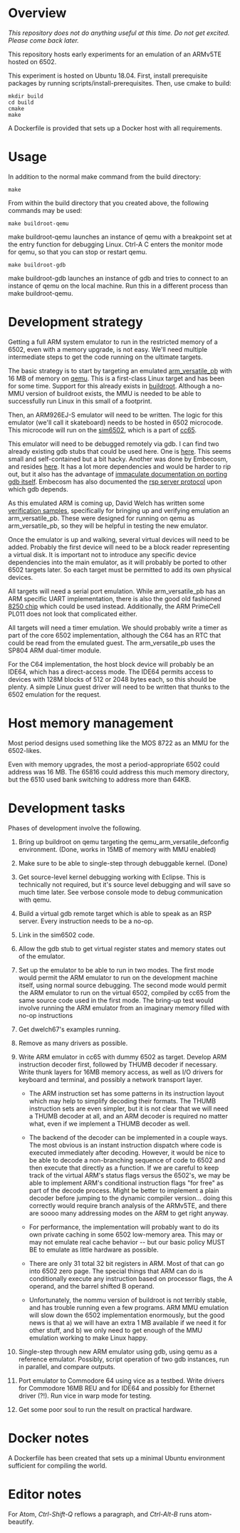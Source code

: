 # Overview

_This repository does not do anything useful at this time. Do not
get excited. Please come back later._

This repository hosts early experiments for an emulation of an ARMv5TE
hosted on 6502.

This experiment is hosted on Ubuntu 18.04. First, install prerequisite
packages by running scripts/install-prerequisites. Then, use cmake to build:

    mkdir build
    cd build
    cmake
    make

A Dockerfile is provided that sets up a Docker host with all requirements.

# Usage

In addition to the normal make command from the build directory:

    make

From within the build directory that you created above, the following
commands may be used:

    make buildroot-qemu

make buildroot-qemu launches an instance of qemu with a breakpoint set at the
entry function for debugging Linux. Ctrl-A C enters the monitor mode for
qemu, so that you can stop or restart qemu.

    make buildroot-gdb

make buildroot-gdb launches an instance of gdb and tries to connect to an
instance of qemu on the local machine. Run this in a different process than
make buildroot-qemu.

# Development strategy

Getting a full ARM system emulator to run in the restricted memory of a 6502,
even with a memory upgrade, is not easy. We'll need multiple intermediate steps
to get the code running on the ultimate targets.

The basic strategy is to start by targeting an emulated
[arm_versatile_pb](https://developer.arm.com/docs/dsi0034/a) with 16 MB of
memory on [qemu](https://www.qemu.org/). This is a first-class Linux target and
has been for some time. Support for this already exists in
[buildroot](https://buildroot.org/). Although a no-MMU version of buildroot
exists, the MMU is needed to be able to successfully run Linux in this small of
a footprint.

Then, an ARM926EJ-S emulator will need to be written. The logic for this
emulator (we'll call it skateboard) needs to be hosted in 6502 microcode. This
microcode will run on the [sim6502](https://cc65.github.io/doc/sim65.html),
which is a part of [cc65](https://github.com/cc65/cc65).

This emulator will need to be debugged remotely via gdb. I can find two already
existing gdb stubs that could be used here. One is
[here](https://github.com/avatarone/avatar-gdbstub). This seems small and
self-contained but a bit hacky. Another was done by Embecosm, and resides
[here](). It has a lot more dependencies and would be harder to rip out, but it
also has the advantage of [immaculate
documentation on porting gdb itself](https://www.embecosm.com/appnotes/ean3/embecosm-howto-gdb-porting-ean3-issue-2.html). Embecosm has also documented the [rsp server protocol](https://www.embecosm.com/appnotes/ean4/embecosm-howto-rsp-server-ean4-issue-2.html) upon which gdb depends.

As this emulated ARM is coming up, David Welch has written some [verification
samples](https://github.com/dwelch67/qemu_arm_samples), specifically for
bringing up and verifying emulation an arm_versatile_pb. These were designed
for running on qemu as arm_versatile_pb, so they will be helpful in testing the
new emulator.

Once the emulator is up and walking, several virtual devices will need to be
added. Probably the first device will need to be a block reader representing
a virtual disk. It is important not to introduce any specific device
dependencies into the main emulator, as it will probably be ported to other
6502 targets later. So each target must be permitted to add its own
physical devices.

All targets will need a serial port emulation. While arm_versatile_pb has an
ARM specific UART implementation, there is also the good old fashioned [8250
chip](https://en.wikibooks.org/wiki/Serial_Programming/8250_UART_Programming)
which could be used instead. Additionally, the ARM PrimeCell PL011 does not
look that complicated either.

All targets will need a timer emulation. We should probably write a timer
as part of the core 6502 implementation, although the C64 has an RTC that
could be read from the emulated guest. The arm_versatile_pb uses the SP804
ARM dual-timer module.

For the C64 implementation, the host block device will probably be an IDE64,
which has a direct-access mode. The IDE64 permits access to devices with
128M blocks of 512 or 2048 bytes each, so this should be plenty. A simple
Linux guest driver will need to be written that thunks to the 6502 emulation
for the request.

# Host memory management

Most period designs used something like the MOS 8722 as an MMU for
the 6502-likes.

Even with memory upgrades, the most a period-appropriate 6502 could address was
16 MB. The 65816 could address this much memory directory, but the 6510 used
bank switching to address more than 64KB.

# Development tasks

Phases of development involve the following.

1. Bring up buildroot on qemu targeting the qemu_arm_versatile_defconfig
   environment. (Done, works in 15MB of memory with MMU enabled)

2. Make sure to be able to single-step through debuggable kernel. (Done)

3. Get source-level kernel debugging working with Eclipse. This is technically
   not required, but it's source level debugging and will save so much time later.
   See verbose console mode to debug communication with qemu.

4. Build a virtual gdb remote target which is able to speak as an RSP server.
   Every instruction needs to be a no-op.

5. Link in the sim6502 code.

6. Allow the gdb stub to get virtual register states and memory states out of
   the emulator.

7. Set up the emulator to be able to run in two modes. The first mode would
   permit the ARM emulator to run on the development machine itself, using
   normal source debugging. The second mode would permit the ARM emulator
   to run on the virtual 6502, compiled by cc65 from the same source
   code used in the first mode. The bring-up test would involve running
   the ARM emulator from an imaginary memory filled with no-op instructions

7) Get dwelch67's examples running.

8) Remove as many drivers as possible.

9) Write ARM emulator in cc65 with dummy 6502 as target. Develop ARM instruction
   decoder first, followed by THUMB decoder if necessary. Write thunk layers for
   16MB memory access, as well as I/O drivers for keyboard and terminal, and
   possibly a network transport layer.

   - The ARM instruction set has some patterns in its instruction layout which may
     help to simplify decoding their formats. The THUMB instruction sets are even
     simpler, but it is not clear that we will need a THUMB decoder at all, and an
     ARM decoder is required no matter what, even if we implement a THUMB decoder
     as well.

   - The backend of the decoder can be implemented in a couple ways. The most
     obvious is an instant instruction dispatch where code is executed
     immediately after decoding. However, it would be nice to be able to decode
     a non-branching sequence of code to 6502 and then execute that directly as
     a function. If we are careful to keep track of the virtual ARM's status
     flags versus the 6502's, we may be able to implement ARM's conditional
     instruction flags "for free" as part of the decode process. Might be better
     to implement a plain decoder before jumping to the dynamic compiler
     version... doing this correctly would require branch analysis of the
     ARMv5TE, and there are soooo many addressing modes on the ARM to get right
     anyway.

   - For performance, the implementation will probably want to do its own
     private caching in some 6502 low-memory area. This may or may not emulate
     real cache behavior -- but our basic policy MUST BE to emulate as little
     hardware as possible.

   - There are only 31 total 32 bit registers in ARM. Most of that can go into
     6502 zero page. The special things that ARM can do is conditionally execute
     any instruction based on processor flags, the A operand, and the barrel
     shifted B operand.

   - Unfortunately, the nommu version of buildroot is not terribly stable, and
     has trouble running even a few programs. ARM MMU emulation will slow down
     the 6502 implementation enormously, but the good news is that a) we will
     have an extra 1 MB available if we need it for other stuff, and b) we only
     need to get enough of the MMU emulation working to make Linux happy.

10) Single-step through new ARM emulator using gdb, using qemu as a reference
    emulator. Possibly, script operation of two gdb instances, run in parallel, and
    compare outputs.

11) Port emulator to Commodore 64 using vice as a testbed. Write drivers for
    Commodore 16MB REU and for IDE64 and possibly for Ethernet driver (?!). Run vice
    in warp mode for testing.

12) Get some poor soul to run the result on practical hardware.

# Docker notes

A Dockerfile has been created that sets up a minimal Ubuntu environment
sufficient for compiling the world.

# Editor notes

For Atom, _Ctrl-Shift-Q_ reflows a paragraph, and _Ctrl-Alt-B_ runs
atom-beautify.
